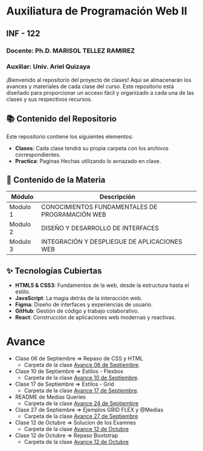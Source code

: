 # Auxiliatura de Programación Web II
## INF - 122
### Docente: Ph.D. MARISOL TELLEZ RAMIREZ
### Auxiliar: Univ. Ariel Quizaya

¡Bienvenido al repositorio del proyecto de clases! Aquí se almacenarán los avances y materiales de cada clase del curso. Este repositorio está diseñado para proporcionar un acceso fácil y organizado a cada una de las clases y sus respectivos recursos.

## 📚 Contenido del Repositorio

Este repositorio contiene los siguientes elementos:

- **Clases**: Cada clase tendrá su propia carpeta con los archivos correspondientes.
- **Practica**: Paginas Hechas utilizando lo avnazado en clase.

## 📂 Contenido de la Materia

| Módulo| Descripción|
|-------|------------|
|Modulo 1|CONOCIMIENTOS FUNDAMENTALES DE PROGRAMACIÓN WEB|
|Modulo 2|DISEÑO Y DESARROLLO DE INTERFACES|
|Modulo 3|INTEGRACIÓN Y DESPLIEGUE DE APLICACIONES WEB|


## ✨ Tecnologías Cubiertas

- **HTML5 & CSS3**: Fundamentos de la web, desde la estructura hasta el estilo.
- **JavaScript**: La magia detrás de la interacción web.
- **Figma**: Diseño de interfaces y experiencias de usuario.
- **GitHub**: Gestión de código y trabajo colaborativo.
- **React**: Construcción de aplicaciones web modernas y reactivas.

# Avance
- Clase 06 de Septiembre => Repaso de CSS y HTML
    - Carpeta de la clase [Avance 06 de Septiembre](https://github.com/ArielQ1/avance-auxiliatura-inf122/tree/main/01-clase-position).
- Clase 10 de Septiembre => Estilos - Flexbox
    - Carpeta de la clase [Avance 10 de Septiembre](https://github.com/ArielQ1/avance-auxiliatura-inf122/tree/main/02-clase-flexbox).
- Clase 17 de Septiembre => Estilos - Grid
    - Carpeta de la clase [Avance 17 de Septiembre](https://github.com/ArielQ1/avance-auxiliatura-inf122/tree/main/03-clase-grid).    
- README de Medias Queries
    - Carpeta de la clase [Avance 24 de Septiembre](https://github.com/ArielQ1/avance-auxiliatura-inf122/tree/main/04-clase-media-queries)
- Clase 27 de Septiembre => Ejemplos GRID FLEX y @Medias
    - Carpeta de la clase [Avance 27 de Septiembre](https://github.com/ArielQ1/avance-auxiliatura-inf122/tree/main/05-clase-repaso)
- Clase 12 de Octubre => Solucion de los Examnes
    - Carpeta de la clase [Avance 12 de Octubre](https://github.com/ArielQ1/avance-auxiliatura-inf122/tree/main/06-solucion-examenes)
- Clase 12 de Octubre => Repaso Bootstrap
    - Carpeta de la clase [Avance 12 de Octubre](https://github.com/ArielQ1/avance-auxiliatura-inf122/tree/main/07-repaso-bootstrap)

